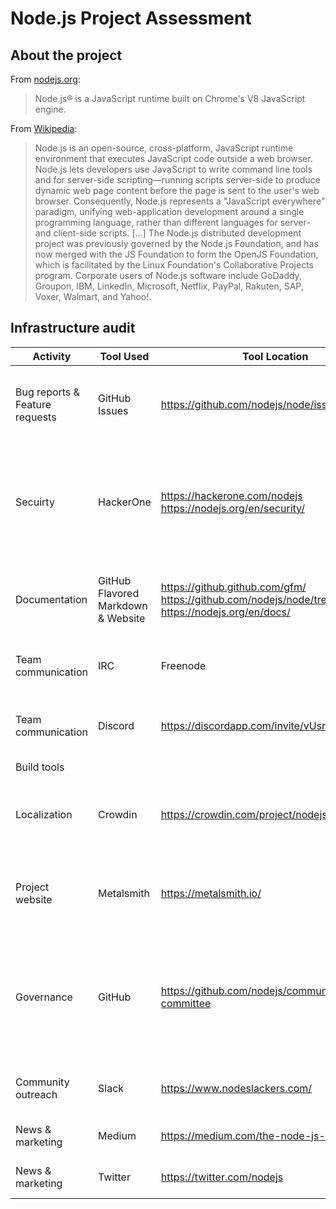 # Node.js Project Assessment

## About the project

From [nodejs.org](https://nodejs.org/en/):
> Node.js® is a JavaScript runtime built on Chrome's V8 JavaScript engine.

From [Wikipedia](https://en.wikipedia.org/wiki/Node.js):
> Node.js is an open-source, cross-platform, JavaScript runtime environment that executes JavaScript code outside a web browser. Node.js lets developers use JavaScript to write command line tools and for server-side scripting—running scripts server-side to produce dynamic web page content before the page is sent to the user's web browser. Consequently, Node.js represents a "JavaScript everywhere" paradigm, unifying web-application development around a single programming language, rather than different languages for server- and client-side scripts. [...] The Node.js distributed development project was previously governed by the Node.js Foundation, and has now merged with the JS Foundation to form the OpenJS Foundation, which is facilitated by the Linux Foundation's Collaborative Projects program. Corporate users of Node.js software include GoDaddy, Groupon, IBM, LinkedIn, Microsoft, Netflix, PayPal, Rakuten, SAP, Voxer, Walmart, and Yahoo!.

## Infrastructure audit

| Activity | Tool Used | Tool Location | Target User | Notes |
| -------- | --------- | ------------- | ----------- | ----- |
| Bug reports & Feature requests | GitHub Issues | https://github.com/nodejs/node/issues | Users, contributors, and project maintainers | Bugs / Features are all maintained in GitHub Issues and separated via labels. |
| Secuirty | HackerOne | https://hackerone.com/nodejs https://nodejs.org/en/security/ | Users, contributors, and project maintainers | For security related issues, the Node.JS requests using HackerOne.  Use of this tool and feeback is outlined on the [website](https://nodejs.org/en/security/). |
| Documentation | GitHub Flavored Markdown & Website| https://github.github.com/gfm/ https://github.com/nodejs/node/tree/master/doc https://nodejs.org/en/docs/ | Users, contributors, and project maintainers | Documentation is maintained using GFM and accessed by most users via the [website](https://nodejs.org/dist/latest-v14.x/docs/api/). |
| Team communication | IRC | Freenode | Users, current and prospective contributors | Located in ``#node.js`` on ``irc.freenode.net`` |
| Team communication | Discord | https://discordapp.com/invite/vUsrbjd | Users, current and prospective contributors | Seems to be reserved primarily for "backend developers" |
| Build tools | | | | |
| Localization | Crowdin | https://crowdin.com/project/nodejs-website | International community members and the localization team | Moving to Crowdin seems like [a relatively recent infrastructural decision](https://github.com/nodejs/nodejs.org/blob/master/TRANSLATION.md) |
| Project website | Metalsmith | https://metalsmith.io/ | Current and potential users, and website steering committee | The Node.JS website is created using a tool that runs in Node.JS |
| Governance | GitHub | https://github.com/nodejs/community-committee | [Contributors](https://nodejs.org/en/about/community/#contributors-and-collaborators) and [project members](https://nodejs.org/en/about/community/#observers-and-membership) | The Community Committee (or "CommComm") is a principal governing body in Node.js; it appears to conduct most of its work via GitHub |
| Community outreach | Slack | https://www.nodeslackers.com/ | Users, current and prospective contributors | |
| News & marketing | Medium | https://medium.com/the-node-js-collection | Users and potential contributors |  |
| News & marketing | Twitter | https://twitter.com/nodejs | Users and potential contributors |  |

